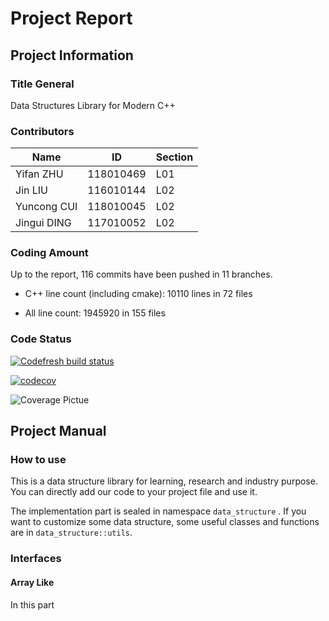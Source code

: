 # Project Report

## Project Information

### Title General 

Data Structures Library for Modern C++

### Contributors

|   Name     | ID | Section |
|--------|----------|-------|
|  Yifan ZHU | 118010469 | L01|
|Jin LIU| 116010144|L02|
|Yuncong CUI| 118010045 | L02|
|Jingui DING| 117010052 | L02|

### Coding Amount
Up to the report, $116$ commits have been pushed in $11$ branches.
- C++ line count (including cmake): 10110 lines in 72 files

- All line count: 1945920 in 155 files 

### Code Status
[![Codefresh build status]( https://g.codefresh.io/api/badges/pipeline/schrodingerzhu/SchrodingerZhu%2Fdata_structure_for_love%2Fdata_structure_for_love?type=cf-2)]( https://g.codefresh.io/public/accounts/schrodingerzhu/pipelines/SchrodingerZhu/data_structure_for_love/data_structure_for_love)

[![codecov](https://codecov.io/gh/SchrodingerZhu/data_structure_for_love/branch/master/graph/badge.svg)](https://codecov.io/gh/SchrodingerZhu/data_structure_for_love)

![Coverage Pictue](https://codecov.io/gh/SchrodingerZhu/data_structure_for_love/branch/master/graphs/sunburst.svg)

## Project Manual

### How to use

This is a data structure library for learning, research and industry purpose. You can directly add our code to your project file and
use it.

The implementation part is sealed in namespace `data_structure` . If you want to customize some data structure, 
some useful classes and functions are in `data_structure::utils`.

### Interfaces

#### Array Like
In this part 